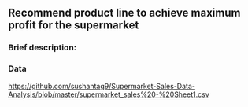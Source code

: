 ## Recommend product line to achieve maximum profit for the supermarket
### Brief description:


### Data
https://github.com/sushantag9/Supermarket-Sales-Data-Analysis/blob/master/supermarket_sales%20-%20Sheet1.csv

